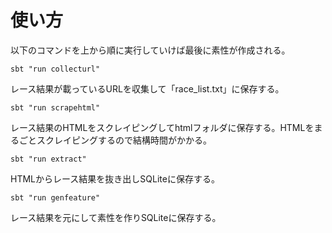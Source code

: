 # 使い方
以下のコマンドを上から順に実行していけば最後に素性が作成される。
```
sbt "run collecturl"
```
レース結果が載っているURLを収集して「race_list.txt」に保存する。
```
sbt "run scrapehtml"
```
レース結果のHTMLをスクレイピングしてhtmlフォルダに保存する。HTMLをまるごとスクレイピングするので結構時間がかかる。
```
sbt "run extract"
```
HTMLからレース結果を抜き出しSQLiteに保存する。
```
sbt "run genfeature"
```
レース結果を元にして素性を作りSQLiteに保存する。
